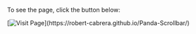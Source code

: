 To see the page, click the button below:

[![Visit Page]([https://img.shields.io/badge/Visit-Page-blue.svg](https://img.shields.io/badge/Visit-Page-9cf.svg?style=for-the-badge&logo=github))](https://robert-cabrera.github.io/Panda-Scrollbar/)
